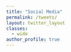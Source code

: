 ```yaml
---
title: "Social Media"
permalink: /tweets/
layout: twitter_layout
classes:
  - wide
author_profile: true
---
```

